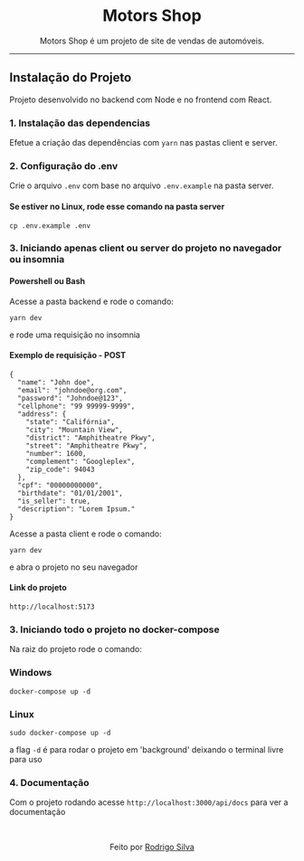 <div align="center">
<h1>Motors Shop</h1>
<p>

Motors Shop é um projeto de site de vendas de automóveis.

</p>
</div>

---

## Instalação do Projeto

Projeto desenvolvido no backend com Node e no frontend com React.

### 1. Instalação das dependencias

Efetue a criação das dependências com `yarn` nas pastas client e server.

### 2. Configuração do .env

Crie o arquivo `.env` com base no arquivo `.env.example` na pasta server.

#### Se estiver no Linux, rode esse comando na pasta server

```
cp .env.example .env
```

### 3. Iniciando apenas client ou server do projeto no navegador ou insomnia

#### Powershell ou Bash

Acesse a pasta backend e rode o comando:

```
yarn dev
```

e rode uma requisição no insomnia

#### Exemplo de requisição - POST

```
{
  "name": "John doe",
  "email": "johndoe@org.com",
  "password": "Johndoe@123",
  "cellphone": "99 99999-9999",
  "address": {
    "state": "Califórnia",
    "city": "Mountain View",
    "district": "Amphitheatre Pkwy",
    "street": "Amphitheatre Pkwy",
    "number": 1600,
    "complement": "Googleplex",
    "zip_code": 94043
  },
  "cpf": "00000000000",
  "birthdate": "01/01/2001",
  "is_seller": true,
  "description": "Lorem Ipsum."
}
```

Acesse a pasta client e rode o comando:

```
yarn dev
```

e abra o projeto no seu navegador

#### Link do projeto

```
http://localhost:5173
```

### 3. Iniciando todo o projeto no docker-compose

Na raiz do projeto rode o comando:

### Windows

```
docker-compose up -d
```

### Linux

```
sudo docker-compose up -d
```

a flag `-d` é para rodar o projeto em 'background' deixando o terminal livre para uso

### 4. Documentação

Com o projeto rodando acesse `http://localhost:3000/api/docs` para ver a documentação

<br/>
<p align="center">Feito por <a href="https://www.linkedin.com/in/rodrigo-de-jesus-silva/">Rodrigo Silva</a></p>
